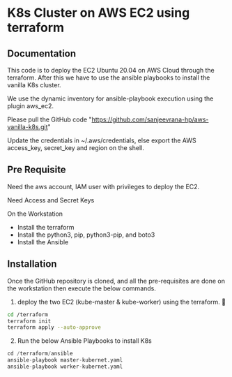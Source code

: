 
# K8s Cluster on AWS EC2 using terraform



## Documentation

This code is to deploy the EC2 Ubuntu 20.04 on AWS Cloud through the terraform. After this we have to use the ansible playbooks to install the vanilla K8s cluster. 

We use the dynamic inventory for ansible-playbook execution using the plugin aws_ec2.

Please pull the GitHub code "https://github.com/sanjeevrana-hp/aws-vanilla-k8s.git"

Update the credentials in ~/.aws/credentials, else export the AWS access_key, secret_key and region on the shell.


##  Pre Requisite

Need the aws account, IAM user with privileges to deploy the EC2.

Need Access and Secret Keys

On the Workstation

- Install the terraform
- Install the python3, pip, python3-pip, and boto3
- Install the Ansible


## Installation

Once the GitHub repository is cloned, and all the pre-requisites are done on the workstation then execute the below commands.

1. deploy the two EC2 (kube-master & kube-worker) using the terraform. :cowboy_hat_face:

```bash
cd /terraform
terraform init
terraform apply --auto-approve
```

2. Run the below Ansible Playbooks to install K8s
```python
cd /terraform/ansible
ansible-playbook master-kubernet.yaml
ansible-playbook worker-kubernet.yaml
```
